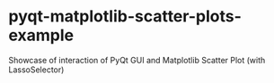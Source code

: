 # pyqt-matplotlib-scatter-plots-example
Showcase of interaction of PyQt GUI and Matplotlib Scatter Plot (with LassoSelector)
